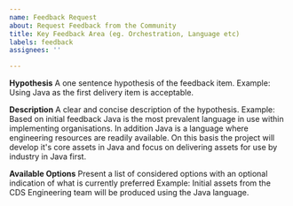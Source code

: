 ```yaml
---
name: Feedback Request
about: Request Feedback from the Community
title: Key Feedback Area (eg. Orchestration, Language etc)
labels: feedback
assignees: ''

---
```


**Hypothesis**
A one sentence hypothesis of the feedback item. 
Example: Using Java as the first delivery item is acceptable.

**Description**
A clear and concise description of the hypothesis.
Example: Based on initial feedback Java is the most prevalent language in use within implementing organisations. In addition Java is a language where engineering resources are readily available. On this basis the project will develop it's core assets in Java and focus on delivering assets for use by industry in Java first.

**Available Options**
Present a list of considered options with an optional indication of what is currently preferred
Example: Initial assets from the CDS Engineering team will be produced using the Java language.



